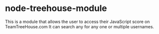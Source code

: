 # node-treehouse-module
This is a module that allows the user to access their JavaScript score on TeamTreeHouse.com  It can search any for any one or multiple usernames.
